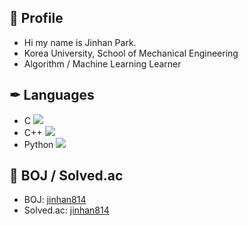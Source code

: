 ## 👋 Profile

- Hi my name is Jinhan Park.
- Korea University, School of Mechanical Engineering
- Algorithm / Machine Learning Learner

## ✒ Languages

- C <img src="https://img.shields.io/badge/-FBC02D?&logo=C&logoColor=white"/>
- C++ <img src="https://img.shields.io/badge/-1E88E5?style=flat-square&logo=C%2B%2B&logoColor=white"/>
- Python <img src="https://img.shields.io/badge/-3766AB?style=flat-square&logo=Python&logoColor=white"/>

## 💎 BOJ / Solved.ac

- BOJ: [jinhan814](https://www.acmicpc.net/user/jinhan814)
- Solved.ac: [jinhan814](https://solved.ac/profile/jinhan814)
